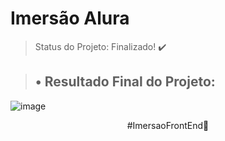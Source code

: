 # Imersão Alura

> Status do Projeto: Finalizado! :heavy_check_mark:



> ## • Resultado Final do Projeto:
![image](https://github.com/eduardaaraujoo/spotify/assets/107083512/e28b1d7d-23c2-401a-99d4-e6226312b33a)

<div class="footer-hashtag" align="center">
  <p>#ImersaoFrontEnd💙</p>
</div>
